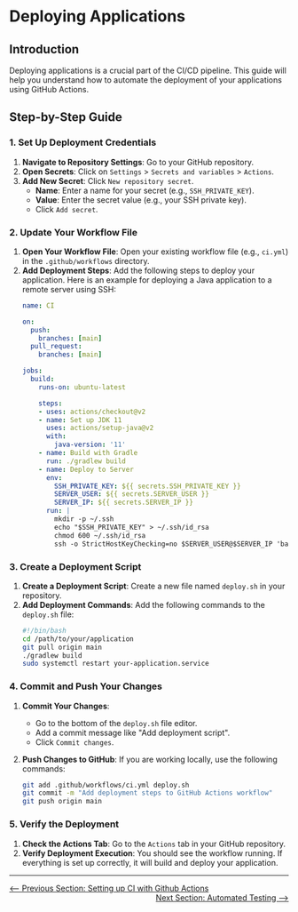# Deploying Applications

## Introduction

Deploying applications is a crucial part of the CI/CD pipeline. This guide will help you understand how to automate the deployment of your applications using GitHub Actions.

## Step-by-Step Guide

### 1. Set Up Deployment Credentials

1. **Navigate to Repository Settings**: Go to your GitHub repository.
2. **Open Secrets**: Click on `Settings` > `Secrets and variables` > `Actions`.
3. **Add New Secret**: Click `New repository secret`.
   - **Name**: Enter a name for your secret (e.g., `SSH_PRIVATE_KEY`).
   - **Value**: Enter the secret value (e.g., your SSH private key).
   - Click `Add secret`.

### 2. Update Your Workflow File

1. **Open Your Workflow File**: Open your existing workflow file (e.g., `ci.yml`) in the `.github/workflows` directory.
2. **Add Deployment Steps**: Add the following steps to deploy your application. Here is an example for deploying a Java application to a remote server using SSH:
   ```yaml
   name: CI

   on:
     push:
       branches: [main]
     pull_request:
       branches: [main]

   jobs:
     build:
       runs-on: ubuntu-latest

       steps:
       - uses: actions/checkout@v2
       - name: Set up JDK 11
         uses: actions/setup-java@v2
         with:
           java-version: '11'
       - name: Build with Gradle
         run: ./gradlew build
       - name: Deploy to Server
         env:
           SSH_PRIVATE_KEY: ${{ secrets.SSH_PRIVATE_KEY }}
           SERVER_USER: ${{ secrets.SERVER_USER }}
           SERVER_IP: ${{ secrets.SERVER_IP }}
         run: |
           mkdir -p ~/.ssh
           echo "$SSH_PRIVATE_KEY" > ~/.ssh/id_rsa
           chmod 600 ~/.ssh/id_rsa
           ssh -o StrictHostKeyChecking=no $SERVER_USER@$SERVER_IP 'bash -s' < ./deploy.sh
   ```

### 3. Create a Deployment Script

1. **Create a Deployment Script**: Create a new file named `deploy.sh` in your repository.
2. **Add Deployment Commands**: Add the following commands to the `deploy.sh` file:
   ```sh
   #!/bin/bash
   cd /path/to/your/application
   git pull origin main
   ./gradlew build
   sudo systemctl restart your-application.service
   ```

### 4. Commit and Push Your Changes

1. **Commit Your Changes**:
   - Go to the bottom of the `deploy.sh` file editor.
   - Add a commit message like "Add deployment script".
   - Click `Commit changes`.
   
2. **Push Changes to GitHub**: If you are working locally, use the following commands:
   ```sh
   git add .github/workflows/ci.yml deploy.sh
   git commit -m "Add deployment steps to GitHub Actions workflow"
   git push origin main
   ```

### 5. Verify the Deployment

1. **Check the Actions Tab**: Go to the `Actions` tab in your GitHub repository.
2. **Verify Deployment Execution**: You should see the workflow running. If everything is set up correctly, it will build and deploy your application.

---

<div style="width: 100%">
<a href='setting-up-ci-with-github-actions.md'><-- Previous Section: Setting up CI with Github Actions</a>
<div align="right"><a href='automated-testing.md'> Next Section: Automated Testing --></a></div>
</div>
